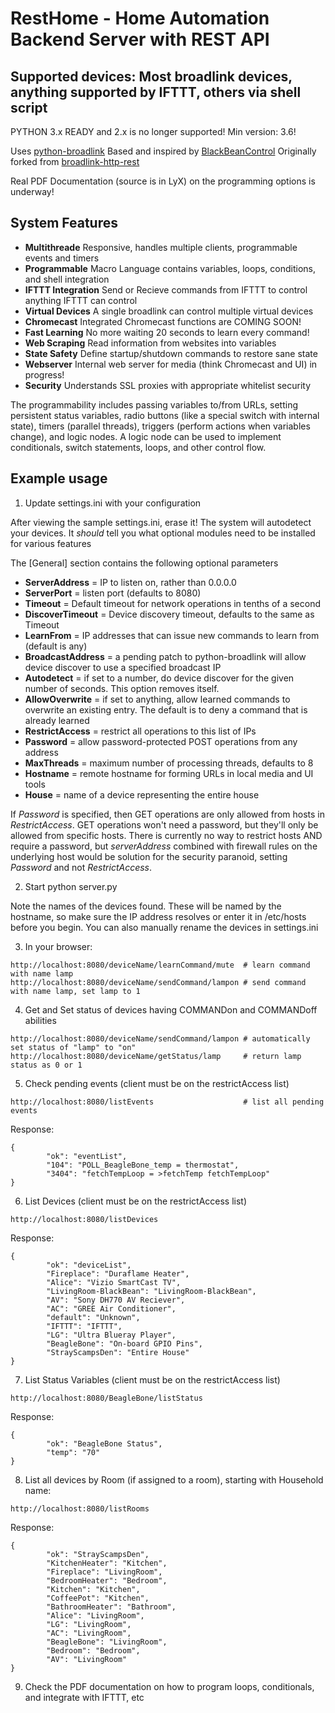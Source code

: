 RestHome - Home Automation Backend Server with REST API
=======================================================
Supported devices: Most broadlink devices, anything supported by IFTTT, others via shell script
-----------------------------------------------------------------------------------------------

PYTHON 3.x READY and 2.x is no longer supported!  Min version: 3.6!

Uses [python-broadlink](https://github.com/mjg59/python-broadlink)
Based and inspired by [BlackBeanControl](https://github.com/davorf/BlackBeanControl)
Originally forked from [broadlink-http-rest](https://github.com/radinsky/broadlink-http-rest)

Real PDF Documentation (source is in LyX) on the programming options is underway!


System Features
---------------
- **Multithreade**      Responsive, handles multiple clients, programmable events and timers
- **Programmable**      Macro Language contains variables, loops, conditions, and shell integration
- **IFTTT Integration** Send or Recieve commands from IFTTT to control anything IFTTT can control
- **Virtual Devices**   A single broadlink can control multiple virtual devices
- **Chromecast**        Integrated Chromecast functions are COMING SOON!
- **Fast Learning**     No more waiting 20 seconds to learn every command!
- **Web Scraping**      Read information from websites into variables
- **State Safety**      Define startup/shutdown commands to restore sane state
- **Webserver**         Internal web server for media (think Chromecast and UI) in progress!
- **Security**          Understands SSL proxies with appropriate whitelist security

The programmability includes passing variables to/from URLs, setting persistent status variables, radio buttons (like a special switch with internal state), timers (parallel threads), triggers (perform actions when variables change), and logic nodes.  A logic node can be used to implement conditionals, switch statements, loops, and other control flow.


Example usage
-------------

1) Update settings.ini with your configuration

After viewing the sample settings.ini, erase it! The system will autodetect your devices.  It *should* tell you what optional modules need to be installed for various features

The [General] section contains the following optional parameters
- **ServerAddress** = IP to listen on, rather than 0.0.0.0
- **ServerPort** = listen port (defaults to 8080)
- **Timeout** = Default timeout for network operations in tenths of a second
- **DiscoverTimeout** = Device discovery timeout, defaults to the same as Timeout
- **LearnFrom** = IP addresses that can issue new commands to learn from (default is any)
- **BroadcastAddress** = a pending patch to python-broadlink will allow device discover to use a specified broadcast IP
- **Autodetect** = if set to a number, do device discover for the given number of seconds.  This option removes itself.
- **AllowOverwrite** = if set to anything, allow learned commands to overwrite an existing entry.  The default is to deny a command that is already learned
- **RestrictAccess** = restrict all operations to this list of IPs
- **Password** = allow password-protected POST operations from any address
- **MaxThreads** = maximum number of processing threads, defaults to 8
- **Hostname** = remote hostname for forming URLs in local media and UI tools
- **House** = name of a device representing the entire house

If _Password_ is specified, then GET operations are only allowed from hosts in _RestrictAccess_.  GET operations won't need a password, but they'll only be allowed from specific hosts.  There is currently no way to restrict hosts AND require a password, but _serverAddress_ combined with firewall rules on the underlying host would be solution for the security paranoid, setting _Password_ and not _RestrictAccess_.


2) Start python server.py

Note the names of the devices found.  These will be named by the hostname, so make sure the IP address resolves or enter
it in /etc/hosts before you begin.  You can also manually rename the devices in settings.ini


3) In your browser:

```
http://localhost:8080/deviceName/learnCommand/mute  # learn command with name lamp
http://localhost:8080/deviceName/sendCommand/lampon # send command with name lamp, set lamp to 1
```


4) Get and Set status of devices having COMMANDon and COMMANDoff abilities
```
http://localhost:8080/deviceName/sendCommand/lampon # automatically set status of "lamp" to "on"
http://localhost:8080/deviceName/getStatus/lamp     # return lamp status as 0 or 1
```


5) Check pending events (client must be on the restrictAccess list)
```
http://localhost:8080/listEvents                    # list all pending events
```
Response:
```
{
        "ok": "eventList",
        "104": "POLL_BeagleBone_temp = thermostat",
        "3404": "fetchTempLoop = >fetchTemp fetchTempLoop"
}
```


6) List Devices (client must be on the restrictAccess list)
```
http://localhost:8080/listDevices
```
Response:
```
{
        "ok": "deviceList",
        "Fireplace": "Duraflame Heater",
        "Alice": "Vizio SmartCast TV",
        "LivingRoom-BlackBean": "LivingRoom-BlackBean",
        "AV": "Sony DH770 AV Reciever",
        "AC": "GREE Air Conditioner",
        "default": "Unknown",
        "IFTTT": "IFTTT",
        "LG": "Ultra Blueray Player",
        "BeagleBone": "On-board GPIO Pins",
        "StrayScampsDen": "Entire House"
}
```


7) List Status Variables (client must be on the restrictAccess list)
```
http://localhost:8080/BeagleBone/listStatus
```
Response:
```
{
        "ok": "BeagleBone Status",
        "temp": "70"
}
```


8) List all devices by Room (if assigned to a room), starting with Household name:
```
http://localhost:8080/listRooms
```
Response:
```
{
        "ok": "StrayScampsDen",
        "KitchenHeater": "Kitchen",
        "Fireplace": "LivingRoom",
        "BedroomHeater": "Bedroom",
        "Kitchen": "Kitchen",
        "CoffeePot": "Kitchen",
        "BathroomHeater": "Bathroom",
        "Alice": "LivingRoom",
        "LG": "LivingRoom",
        "AC": "LivingRoom",
        "BeagleBone": "LivingRoom",
        "Bedroom": "Bedroom",
        "AV": "LivingRoom"
}
```


9) Check the PDF documentation on how to program loops, conditionals, and integrate with IFTTT, etc

